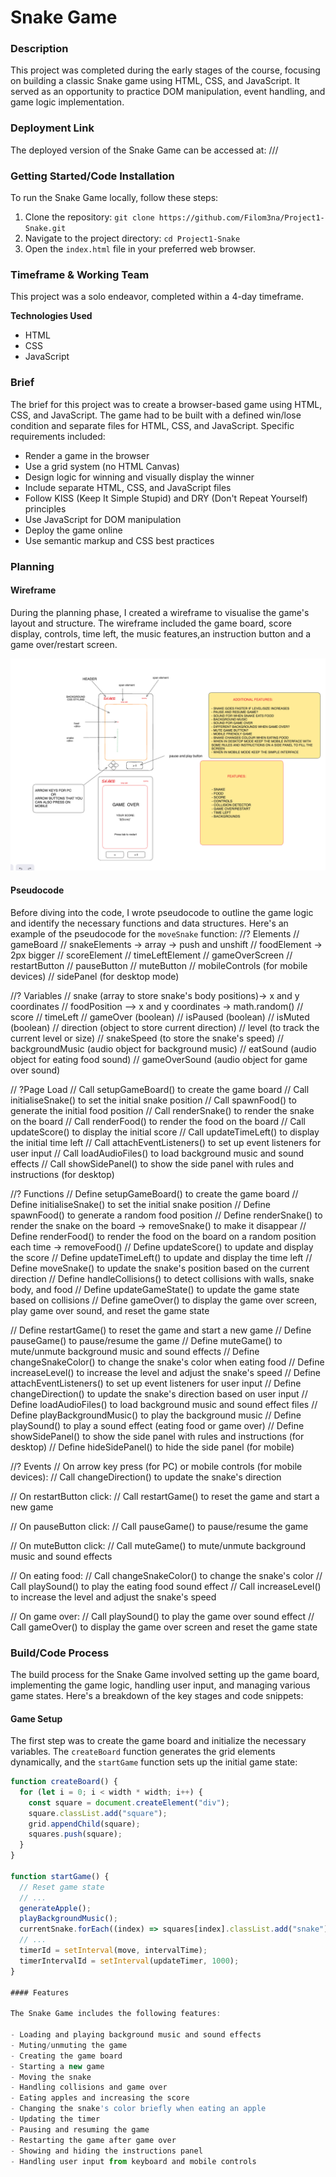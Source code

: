 <h1> Snake Game </h1>
<h3> Description  </h3>
This project was completed during the early stages of the course, focusing on building a classic Snake game using HTML, CSS, and JavaScript. It served as an opportunity to practice DOM manipulation, event handling, and game logic implementation.

<h3>Deployment Link</h3>
The deployed version of the Snake Game can be accessed at: ///

<h3> Getting Started/Code Installation</h3>
To run the Snake Game locally, follow these steps:

1. Clone the repository: `git clone https://github.com/Filom3na/Project1-Snake.git`
2. Navigate to the project directory: `cd Project1-Snake`
3. Open the `index.html` file in your preferred web browser.

<h3>Timeframe & Working Team</h3>
This project was a solo endeavor, completed within a 4-day timeframe.

**Technologies Used** <br>
- HTML
- CSS
- JavaScript

<h3>Brief</h3>
The brief for this project was to create a browser-based game using HTML, CSS, and JavaScript. The game had to be built with a defined win/lose condition and separate files for HTML, CSS, and JavaScript. Specific requirements included:

- Render a game in the browser
- Use a grid system (no HTML Canvas)
- Design logic for winning and visually display the winner
- Include separate HTML, CSS, and JavaScript files
- Follow KISS (Keep It Simple Stupid) and DRY (Don't Repeat Yourself) principles
- Use JavaScript for DOM manipulation
- Deploy the game online
- Use semantic markup and CSS best practices


### Planning

#### Wireframe

During the planning phase, I created a wireframe to visualise the game's layout and structure. The wireframe included the game board, score display, controls, time left, the music features,an instruction button and a game over/restart screen.

![!\[alt text\](<Screenshot 2024-04-02 at 14.43.56.png>)](<images/Screenshot 2024-04-02 at 14.43.56.png>)

#### Pseudocode

Before diving into the code, I wrote pseudocode to outline the game logic and identify the necessary functions and data structures. Here's an example of the pseudocode for the `moveSnake` function:
//? Elements
// gameBoard
// snakeElements -> array -> push and unshift
// foodElement -> 2px bigger
// scoreElement
// timeLeftElement
// gameOverScreen
// restartButton
// pauseButton
// muteButton
// mobileControls (for mobile devices)
// sidePanel (for desktop mode)

//? Variables
// snake (array to store snake's body positions)-> x and y coordinates
// foodPosition --> x and y coordinates -> math.random()
// score
// timeLeft
// gameOver (boolean)
// isPaused (boolean)
// isMuted (boolean)
// direction (object to store current direction)
// level (to track the current level or size)
// snakeSpeed (to store the snake's speed)
// backgroundMusic (audio object for background music)
// eatSound (audio object for eating food sound)
// gameOverSound (audio object for game over sound)

// ?Page Load
// Call setupGameBoard() to create the game board
// Call initialiseSnake() to set the initial snake position
// Call spawnFood() to generate the initial food position
// Call renderSnake() to render the snake on the board
// Call renderFood() to render the food on the board
// Call updateScore() to display the initial score
// Call updateTimeLeft() to display the initial time left
// Call attachEventListeners() to set up event listeners for user input
// Call loadAudioFiles() to load background music and sound effects
// Call showSidePanel() to show the side panel with rules and instructions (for desktop)

//? Functions
// Define setupGameBoard() to create the game board
// Define initialiseSnake() to set the initial snake position
// Define spawnFood() to generate a random food position
// Define renderSnake() to render the snake on the board -> removeSnake() to make it disappear 
// Define renderFood() to render the food on the board on a random position each time -> removeFood()
// Define updateScore() to update and display the score
// Define updateTimeLeft() to update and display the time left
// Define moveSnake() to update the snake's position based on the current direction
// Define handleCollisions() to detect collisions with walls, snake body, and food
// Define updateGameState() to update the game state based on collisions
// Define gameOver() to display the game over screen, play game over sound, and reset the game state

// Define restartGame() to reset the game and start a new game
// Define pauseGame() to pause/resume the game
// Define muteGame() to mute/unmute background music and sound effects
// Define changeSnakeColor() to change the snake's color when eating food
// Define increaseLevel() to increase the level and adjust the snake's speed
// Define attachEventListeners() to set up event listeners for user input
// Define changeDirection() to update the snake's direction based on user input
// Define loadAudioFiles() to load background music and sound effect files
// Define playBackgroundMusic() to play the background music
// Define playSound() to play a sound effect (eating food or game over)
// Define showSidePanel() to show the side panel with rules and instructions (for desktop)
// Define hideSidePanel() to hide the side panel (for mobile)

//? Events
// On arrow key press (for PC) or mobile controls (for mobile devices):
//   Call changeDirection() to update the snake's direction

// On restartButton click:
//   Call restartGame() to reset the game and start a new game

// On pauseButton click:
//   Call pauseGame() to pause/resume the game

// On muteButton click:
//   Call muteGame() to mute/unmute background music and sound effects

// On eating food:
//   Call changeSnakeColor() to change the snake's color
//   Call playSound() to play the eating food sound effect
//   Call increaseLevel() to increase the level and adjust the snake's speed

// On game over:
//   Call playSound() to play the game over sound effect
//   Call gameOver() to display the game over screen and reset the game state

### Build/Code Process

The build process for the Snake Game involved setting up the game board, implementing the game logic, handling user input, and managing various game states. Here's a breakdown of the key stages and code snippets:

#### Game Setup

The first step was to create the game board and initialize the necessary variables. The `createBoard` function generates the grid elements dynamically, and the `startGame` function sets up the initial game state:

```javascript
function createBoard() {
  for (let i = 0; i < width * width; i++) {
    const square = document.createElement("div");
    square.classList.add("square");
    grid.appendChild(square);
    squares.push(square);
  }
}

function startGame() {
  // Reset game state
  // ...
  generateApple();
  playBackgroundMusic();
  currentSnake.forEach((index) => squares[index].classList.add("snake"));
  // ...
  timerId = setInterval(move, intervalTime);
  timerIntervalId = setInterval(updateTimer, 1000);
}

#### Features

The Snake Game includes the following features:

- Loading and playing background music and sound effects
- Muting/unmuting the game
- Creating the game board
- Starting a new game
- Moving the snake
- Handling collisions and game over
- Eating apples and increasing the score
- Changing the snake's color briefly when eating an apple
- Updating the timer
- Pausing and resuming the game
- Restarting the game after game over
- Showing and hiding the instructions panel
- Handling user input from keyboard and mobile controls